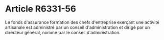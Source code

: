 # Article R6331-56

Le fonds d'assurance formation des chefs d'entreprise exerçant une activité artisanale est administré par un conseil d'administration et dirigé par un directeur général, nommé par le conseil d'administration.